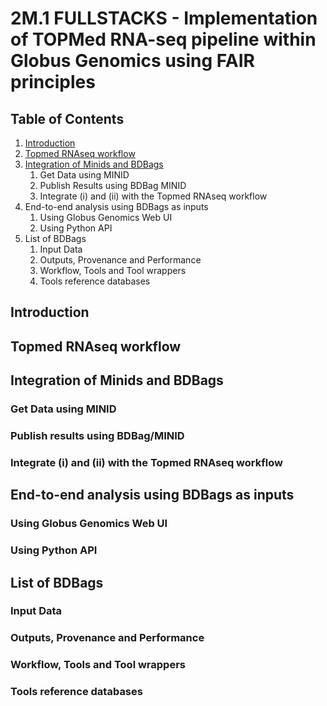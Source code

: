 # 2M.1 FULLSTACKS - Implementation of TOPMed RNA-seq pipeline within Globus Genomics using FAIR principles

## Table of Contents
1. [Introduction](#introduction)
1. [Topmed RNAseq workflow](#topmed-rnaseq-workflow)
1. [Integration of Minids and BDBags](#integration-of-minids-and-bdbags)
    1. Get Data using MINID
    1. Publish Results using BDBag MINID
    1. Integrate (i) and (ii) with the Topmed RNAseq workflow
4. End-to-end analysis using BDBags as inputs
    1. Using Globus Genomics Web UI
    1. Using Python API 
5. List of BDBags
    1. Input Data
    1. Outputs, Provenance and Performance
    1. Workflow, Tools and Tool wrappers
    1. Tools reference databases

## Introduction

## Topmed RNAseq workflow

## Integration of Minids and BDBags
### Get Data using MINID
### Publish results using BDBag/MINID
### Integrate (i) and (ii) with the Topmed RNAseq workflow

## End-to-end analysis using BDBags as inputs
### Using Globus Genomics Web UI
### Using Python API

## List of BDBags
### Input Data
### Outputs, Provenance and Performance
### Workflow, Tools and Tool wrappers
### Tools reference databases
